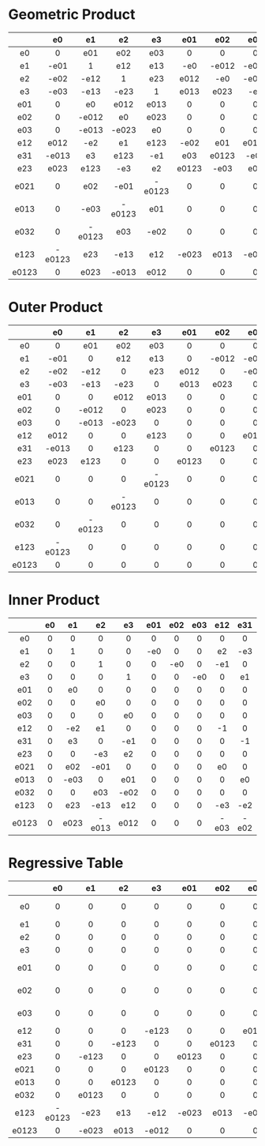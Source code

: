 # Geometric Product

||e0|e1|e2|e3|e01|e02|e03|e12|e31|e23|e021|e013|e032|e123|e0123|
:---:|:---:|:---:|:---:|:---:|:---:|:---:|:---:|:---:|:---:|:---:|:---:|:---:|:---:|:---:|:---:
|e0 | 0 |e01 |e02 |e03 | 0 | 0 | 0 |e012 | -e013 |e023 | 0 | 0 | 0 |e0123 | 0 |
|e1 | -e01 |1 |e12 |e13 | -e0 | -e012 | -e013 |e2 | -e3 |e123 |e02 | -e03 |e0123 |e23 | -e023 |
|e2 | -e02 | -e12 |1 |e23 |e012 | -e0 | -e023 | -e1 |e123 |e3 | -e01 |e0123 |e03 | -e13 |e013 |
|e3 | -e03 | -e13 | -e23 |1 |e013 |e023 | -e0 |e123 |e1 | -e2 |e0123 |e01 | -e02 |e12 | -e012 |
|e01 | 0 |e0 |e012 |e013 | 0 | 0 | 0 |e02 | -e03 |e0123 | 0 | 0 | 0 |e023 | 0 |
|e02 | 0 | -e012 |e0 |e023 | 0 | 0 | 0 | -e01 |e0123 |e03 | 0 | 0 | 0 | -e013 | 0 |
|e03 | 0 | -e013 | -e023 |e0 | 0 | 0 | 0 |e0123 |e01 | -e02 | 0 | 0 | 0 |e012 | 0 |
|e12 |e012 | -e2 |e1 |e123 | -e02 |e01 |e0123 | -1 |e23 |e13 |e0 | -e023 | -e013 | -e3 | -e03 |
|e31 | -e013 |e3 |e123 | -e1 |e03 |e0123 | -e01 | -e23 | -1 |e12 |e023 |e0 | -e012 | -e2 | -e02 |
|e23 |e023 |e123 | -e3 |e2 |e0123 | -e03 |e02 | -e13 | -e12 | -1 |e013 |e012 |e0 | -e1 | -e01 |
|e021 | 0 |e02 | -e01 | -e0123 | 0 | 0 | 0 |e0 | -e023 | -e013 | 0 | 0 | 0 |e03 | 0 |
|e013 | 0 | -e03 | -e0123 |e01 | 0 | 0 | 0 |e023 |e0 | -e012 | 0 | 0 | 0 |e02 | 0 |
|e032 | 0 | -e0123 |e03 | -e02 | 0 | 0 | 0 |e013 |e012 |e0 | 0 | 0 | 0 |e01 | 0 |
|e123 | -e0123 |e23 | -e13 |e12 | -e023 |e013 | -e012 | -e3 | -e2 | -e1 | -e03 | -e02 | -e01 | -1 |e0 |
|e0123 | 0 |e023 | -e013 |e012 | 0 | 0 | 0 | -e03 | -e02 | -e01 | 0 | 0 | 0 | -e0 | 0 |

#  Outer Product

||e0|e1|e2|e3|e01|e02|e03|e12|e31|e23|e021|e013|e032|e123|e0123|
:---:|:---:|:---:|:---:|:---:|:---:|:---:|:---:|:---:|:---:|:---:|:---:|:---:|:---:|:---:|:---:
|e0 | 0 |e01 |e02 |e03 | 0 | 0 | 0 |e012 | -e013 |e023 | 0 | 0 | 0 |e0123 | 0 |
|e1 | -e01 | 0 |e12 |e13 | 0 | -e012 | -e013 | 0 | 0 |e123 | 0 | 0 |e0123 | 0 | 0 |
|e2 | -e02 | -e12 | 0 |e23 |e012 | 0 | -e023 | 0 |e123 | 0 | 0 |e0123 | 0 | 0 | 0 |
|e3 | -e03 | -e13 | -e23 | 0 |e013 |e023 | 0 |e123 | 0 | 0 |e0123 | 0 | 0 | 0 | 0 |
|e01 | 0 | 0 |e012 |e013 | 0 | 0 | 0 | 0 | 0 |e0123 | 0 | 0 | 0 | 0 | 0 |
|e02 | 0 | -e012 | 0 |e023 | 0 | 0 | 0 | 0 |e0123 | 0 | 0 | 0 | 0 | 0 | 0 |
|e03 | 0 | -e013 | -e023 | 0 | 0 | 0 | 0 |e0123 | 0 | 0 | 0 | 0 | 0 | 0 | 0 |
|e12 |e012 | 0 | 0 |e123 | 0 | 0 |e0123 | 0 | 0 | 0 | 0 | 0 | 0 | 0 | 0 |
|e31 | -e013 | 0 |e123 | 0 | 0 |e0123 | 0 | 0 | 0 | 0 | 0 | 0 | 0 | 0 | 0 |
|e23 |e023 |e123 | 0 | 0 |e0123 | 0 | 0 | 0 | 0 | 0 | 0 | 0 | 0 | 0 | 0 |
|e021 | 0 | 0 | 0 | -e0123 | 0 | 0 | 0 | 0 | 0 | 0 | 0 | 0 | 0 | 0 | 0 |
|e013 | 0 | 0 | -e0123 | 0 | 0 | 0 | 0 | 0 | 0 | 0 | 0 | 0 | 0 | 0 | 0 |
|e032 | 0 | -e0123 | 0 | 0 | 0 | 0 | 0 | 0 | 0 | 0 | 0 | 0 | 0 | 0 | 0 |
|e123 | -e0123 | 0 | 0 | 0 | 0 | 0 | 0 | 0 | 0 | 0 | 0 | 0 | 0 | 0 | 0 |
|e0123 | 0 | 0 | 0 | 0 | 0 | 0 | 0 | 0 | 0 | 0 | 0 | 0 | 0 | 0 | 0 |

# Inner Product

||e0|e1|e2|e3|e01|e02|e03|e12|e31|e23|e021|e013|e032|e123|e0123|
:---:|:---:|:---:|:---:|:---:|:---:|:---:|:---:|:---:|:---:|:---:|:---:|:---:|:---:|:---:|:---:
|e0 | 0 | 0 | 0 | 0 | 0 | 0 | 0 | 0 | 0 | 0 | 0 | 0 | 0 | 0 | 0 |
|e1 | 0 |1 | 0 | 0 | -e0 | 0 | 0 |e2 | -e3 | 0 |e02 | -e03 | 0 |e23 | -e023 |
|e2 | 0 | 0 |1 | 0 | 0 | -e0 | 0 | -e1 | 0 |e3 | -e01 | 0 |e03 | -e13 |e013 |
|e3 | 0 | 0 | 0 |1 | 0 | 0 | -e0 | 0 |e1 | -e2 | 0 |e01 | -e02 |e12 | -e012 |
|e01 | 0 |e0 | 0 | 0 | 0 | 0 | 0 | 0 | 0 | 0 | 0 | 0 | 0 | 0 | 0 |
|e02 | 0 | 0 |e0 | 0 | 0 | 0 | 0 | 0 | 0 | 0 | 0 | 0 | 0 | 0 | 0 |
|e03 | 0 | 0 | 0 |e0 | 0 | 0 | 0 | 0 | 0 | 0 | 0 | 0 | 0 | 0 | 0 |
|e12 | 0 | -e2 |e1 | 0 | 0 | 0 | 0 | -1 | 0 | 0 |e0 | 0 | 0 | -e3 | -e03 |
|e31 | 0 |e3 | 0 | -e1 | 0 | 0 | 0 | 0 | -1 | 0 | 0 |e0 | 0 | -e2 | -e02 |
|e23 | 0 | 0 | -e3 |e2 | 0 | 0 | 0 | 0 | 0 | -1 | 0 | 0 |e0 | -e1 | -e01 |
|e021 | 0 |e02 | -e01 | 0 | 0 | 0 | 0 |e0 | 0 | 0 | 0 | 0 | 0 | 0 | 0 |
|e013 | 0 | -e03 | 0 |e01 | 0 | 0 | 0 | 0 |e0 | 0 | 0 | 0 | 0 | 0 | 0 |
|e032 | 0 | 0 |e03 | -e02 | 0 | 0 | 0 | 0 | 0 |e0 | 0 | 0 | 0 | 0 | 0 |
|e123 | 0 |e23 | -e13 |e12 | 0 | 0 | 0 | -e3 | -e2 | -e1 | 0 | 0 | 0 | -1 |e0 |
|e0123 | 0 |e023 | -e013 |e012 | 0 | 0 | 0 | -e03 | -e02 | -e01 | 0 | 0 | 0 | -e0 | 0 |

# Regressive Table

||e0|e1|e2|e3|e01|e02|e03|e12|e31|e23|e021|e013|e032|e123|e0123|
:---:|:---:|:---:|:---:|:---:|:---:|:---:|:---:|:---:|:---:|:---:|:---:|:---:|:---:|:---:|:---:
|e0 | 0 | 0 | 0 | 0 | 0 | 0 | 0 | 0 | 0 | 0 | 0 | 0 | 0 | -e0123 | 0 |
|e1 | 0 | 0 | 0 | 0 | 0 | 0 | 0 | 0 | 0 | -e123 | 0 | 0 |e0123 | -e23 | -e023 |
|e2 | 0 | 0 | 0 | 0 | 0 | 0 | 0 | 0 | -e123 | 0 | 0 |e0123 | 0 |e13 |e013 |
|e3 | 0 | 0 | 0 | 0 | 0 | 0 | 0 | -e123 | 0 | 0 |e0123 | 0 | 0 | -e12 | -e012 |
|e01 | 0 | 0 | 0 | 0 | 0 | 0 | 0 | 0 | 0 | -e0123 | 0 | 0 | 0 | -e023 | 0 |
|e02 | 0 | 0 | 0 | 0 | 0 | 0 | 0 | 0 | -e0123 | 0 | 0 | 0 | 0 |e013 | 0 |
|e03 | 0 | 0 | 0 | 0 | 0 | 0 | 0 | -e0123 | 0 | 0 | 0 | 0 | 0 | -e012 | 0 |
|e12 | 0 | 0 | 0 | -e123 | 0 | 0 |e0123 | 0 | -e23 | -e13 | 0 | -e023 | -e013 |e3 | -e03 |
|e31 | 0 | 0 | -e123 | 0 | 0 |e0123 | 0 |e23 | 0 | -e12 |e023 | 0 | -e012 |e2 | -e02 |
|e23 | 0 | -e123 | 0 | 0 |e0123 | 0 | 0 |e13 |e12 | 0 |e013 |e012 | 0 |e1 | -e01 |
|e021 | 0 | 0 | 0 |e0123 | 0 | 0 | 0 | 0 |e023 |e013 | 0 | 0 | 0 | -e03 | 0 |
|e013 | 0 | 0 |e0123 | 0 | 0 | 0 | 0 | -e023 | 0 |e012 | 0 | 0 | 0 | -e02 | 0 |
|e032 | 0 |e0123 | 0 | 0 | 0 | 0 | 0 | -e013 | -e012 | 0 | 0 | 0 | 0 | -e01 | 0 |
|e123 | -e0123 | -e23 |e13 | -e12 | -e023 |e013 | -e012 |e3 |e2 |e1 | -e03 | -e02 | -e01 | 0 |1 |
|e0123 | 0 | -e023 |e013 | -e012 | 0 | 0 | 0 |e03 |e02 |e01 | 0 | 0 | 0 |1 | 0 |

